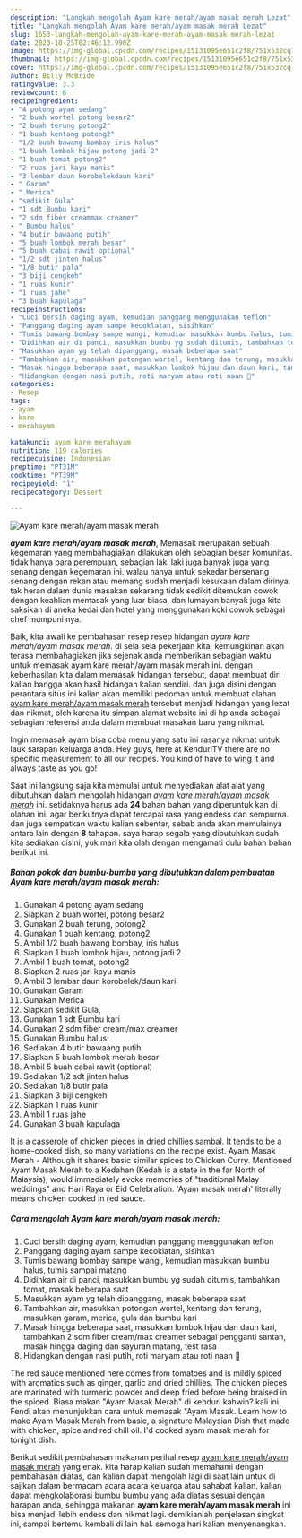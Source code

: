 ```yaml
---
description: "Langkah mengolah Ayam kare merah/ayam masak merah Lezat"
title: "Langkah mengolah Ayam kare merah/ayam masak merah Lezat"
slug: 1653-langkah-mengolah-ayam-kare-merah-ayam-masak-merah-lezat
date: 2020-10-25T02:46:12.990Z
image: https://img-global.cpcdn.com/recipes/15131095e651c2f8/751x532cq70/ayam-kare-merahayam-masak-merah-foto-resep-utama.jpg
thumbnail: https://img-global.cpcdn.com/recipes/15131095e651c2f8/751x532cq70/ayam-kare-merahayam-masak-merah-foto-resep-utama.jpg
cover: https://img-global.cpcdn.com/recipes/15131095e651c2f8/751x532cq70/ayam-kare-merahayam-masak-merah-foto-resep-utama.jpg
author: Billy McBride
ratingvalue: 3.3
reviewcount: 6
recipeingredient:
- "4 potong ayam sedang"
- "2 buah wortel potong besar2"
- "2 buah terung potong2"
- "1 buah kentang potong2"
- "1/2 buah bawang bombay iris halus"
- "1 buah lombok hijau potong jadi 2"
- "1 buah tomat potong2"
- "2 ruas jari kayu manis"
- "3 lembar daun korobelekdaun kari"
- " Garam"
- " Merica"
- "sedikit Gula"
- "1 sdt Bumbu kari"
- "2 sdm fiber creammax creamer"
- " Bumbu halus"
- "4 butir bawaang putih"
- "5 buah lombok merah besar"
- "5 buah cabai rawit optional"
- "1/2 sdt jinten halus"
- "1/8 butir pala"
- "3 biji cengkeh"
- "1 ruas kunir"
- "1 ruas jahe"
- "3 buah kapulaga"
recipeinstructions:
- "Cuci bersih daging ayam, kemudian panggang menggunakan teflon"
- "Panggang daging ayam sampe kecoklatan, sisihkan"
- "Tumis bawang bombay sampe wangi, kemudian masukkan bumbu halus, tumis sampai matang"
- "Didihkan air di panci, masukkan bumbu yg sudah ditumis, tambahkan tomat, masak beberapa saat"
- "Masukkan ayam yg telah dipanggang, masak beberapa saat"
- "Tambahkan air, masukkan potongan wortel, kentang dan terung, masukkan garam, merica, gula dan bumbu kari"
- "Masak hingga beberapa saat, masukkan lombok hijau dan daun kari, tambahkan 2 sdm fiber cream/max creamer sebagai pengganti santan, masak hingga daging dan sayuran matang, test rasa"
- "Hidangkan dengan nasi putih, roti maryam atau roti naan 🤤"
categories:
- Resep
tags:
- ayam
- kare
- merahayam

katakunci: ayam kare merahayam 
nutrition: 119 calories
recipecuisine: Indonesian
preptime: "PT31M"
cooktime: "PT39M"
recipeyield: "1"
recipecategory: Dessert

---
```



![Ayam kare merah/ayam masak merah](https://img-global.cpcdn.com/recipes/15131095e651c2f8/751x532cq70/ayam-kare-merahayam-masak-merah-foto-resep-utama.jpg)

<b><i>ayam kare merah/ayam masak merah</i></b>, Memasak merupakan sebuah kegemaran yang membahagiakan dilakukan oleh sebagian besar komunitas. tidak hanya para perempuan, sebagian laki laki juga banyak juga yang senang dengan kegemaran ini. walau hanya untuk sekedar bersenang senang dengan rekan atau memang sudah menjadi kesukaan dalam dirinya. tak heran dalam dunia masakan sekarang tidak sedikit ditemukan cowok dengan keahlian memasak yang luar biasa, dan lumayan banyak juga kita saksikan di aneka kedai dan hotel yang menggunakan koki cowok sebagai chef mumpuni nya.

Baik, kita awali ke pembahasan resep resep hidangan <i>ayam kare merah/ayam masak merah</i>. di sela sela pekerjaan kita, kemungkinan akan terasa membahagiakan jika sejenak anda memberikan sebagian waktu untuk memasak ayam kare merah/ayam masak merah ini. dengan keberhasilan kita dalam memasak hidangan tersebut, dapat membuat diri kalian bangga akan hasil hidangan kalian sendiri. dan juga disini dengan perantara situs ini kalian akan memiliki pedoman untuk membuat olahan <u>ayam kare merah/ayam masak merah</u> tersebut menjadi hidangan yang lezat dan nikmat, oleh karena itu simpan alamat website ini di hp anda sebagai sebagian referensi anda dalam membuat masakan baru yang nikmat.

Ingin memasak ayam bisa coba menu yang satu ini rasanya nikmat untuk lauk sarapan keluarga anda. Hey guys, here at KenduriTV there are no specific measurement to all our recipes. You kind of have to wing it and always taste as you go!


Saat ini langsung saja kita memulai untuk menyediakan alat alat yang dibutuhkan dalam mengolah hidangan <u><i>ayam kare merah/ayam masak merah</i></u> ini. setidaknya harus ada <b>24</b> bahan bahan yang diperuntuk kan di olahan ini. agar berikutnya dapat tercapai rasa yang endess dan sempurna. dan juga sempatkan waktu kalian sebentar, sebab anda akan memulainya antara lain dengan <b>8</b> tahapan. saya harap segala yang dibutuhkan sudah kita sediakan disini, yuk mari kita olah dengan mengamati dulu bahan bahan berikut ini.

<!--inarticleads1-->

##### Bahan pokok dan bumbu-bumbu yang dibutuhkan dalam pembuatan Ayam kare merah/ayam masak merah:

1. Gunakan 4 potong ayam sedang
1. Siapkan 2 buah wortel, potong besar2
1. Gunakan 2 buah terung, potong2
1. Gunakan 1 buah kentang, potong2
1. Ambil 1/2 buah bawang bombay, iris halus
1. Siapkan 1 buah lombok hijau, potong jadi 2
1. Ambil 1 buah tomat, potong2
1. Siapkan 2 ruas jari kayu manis
1. Ambil 3 lembar daun korobelek/daun kari
1. Gunakan  Garam
1. Gunakan  Merica
1. Siapkan sedikit Gula,
1. Gunakan 1 sdt Bumbu kari
1. Gunakan 2 sdm fiber cream/max creamer
1. Gunakan  Bumbu halus:
1. Sediakan 4 butir bawaang putih
1. Siapkan 5 buah lombok merah besar
1. Ambil 5 buah cabai rawit (optional)
1. Sediakan 1/2 sdt jinten halus
1. Sediakan 1/8 butir pala
1. Siapkan 3 biji cengkeh
1. Siapkan 1 ruas kunir
1. Ambil 1 ruas jahe
1. Gunakan 3 buah kapulaga


It is a casserole of chicken pieces in dried chillies sambal. It tends to be a home-cooked dish, so many variations on the recipe exist. Ayam Masak Merah - Although it shares basic similar spices to Chicken Curry. Mentioned Ayam Masak Merah to a Kedahan (Kedah is a state in the far North of Malaysia), would immediately evoke memories of &#34;traditional Malay weddings&#34; and Hari Raya or Eid Celebration. &#39;Ayam masak merah&#39; literally means chicken cooked in red sauce. 

<!--inarticleads2-->

##### Cara mengolah Ayam kare merah/ayam masak merah:

1. Cuci bersih daging ayam, kemudian panggang menggunakan teflon
1. Panggang daging ayam sampe kecoklatan, sisihkan
1. Tumis bawang bombay sampe wangi, kemudian masukkan bumbu halus, tumis sampai matang
1. Didihkan air di panci, masukkan bumbu yg sudah ditumis, tambahkan tomat, masak beberapa saat
1. Masukkan ayam yg telah dipanggang, masak beberapa saat
1. Tambahkan air, masukkan potongan wortel, kentang dan terung, masukkan garam, merica, gula dan bumbu kari
1. Masak hingga beberapa saat, masukkan lombok hijau dan daun kari, tambahkan 2 sdm fiber cream/max creamer sebagai pengganti santan, masak hingga daging dan sayuran matang, test rasa
1. Hidangkan dengan nasi putih, roti maryam atau roti naan 🤤


The red sauce mentioned here comes from tomatoes and is mildly spiced with aromatics such as ginger, garlic and dried chillies. The chicken pieces are marinated with turmeric powder and deep fried before being braised in the spiced. Biasa makan &#34;Ayam Masak Merah&#34; di kenduri kahwin? kali ini Fendi akan menunjukkan cara untuk memasak &#34;Ayam Masak. Learn how to make Ayam Masak Merah from basic, a signature Malaysian Dish that made with chicken, spice and red chill oil. I&#39;d cooked ayam masak merah for tonight dish. 

Berikut sedikit pembahasan makanan perihal resep <u>ayam kare merah/ayam masak merah</u> yang enak. kita harap kalian sudah memahami dengan pembahasan diatas, dan kalian dapat mengolah lagi di saat lain untuk di sajikan dalam bermacam acara acara keluarga atau sahabat kalian. kalian dapat mengkolaborasi bumbu bumbu yang ada diatas sesuai dengan harapan anda, sehingga makanan <b>ayam kare merah/ayam masak merah</b> ini bisa menjadi lebih endess dan nikmat lagi. demikianlah penjelasan singkat ini, sampai bertemu kembali di lain hal. semoga hari kalian menyenangkan.
